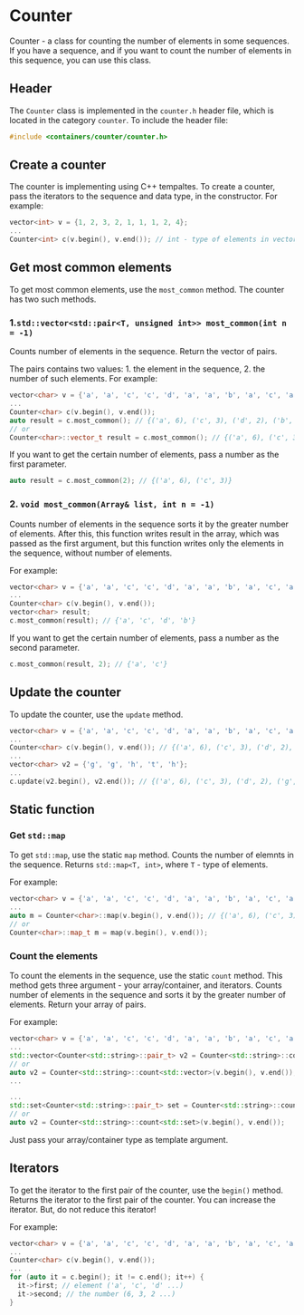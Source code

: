 # Counter

Counter - a class for counting the number of elements in some sequences. If you have a sequence, 
and if you want to count the number of elements in this sequence, you can use this class. 


## Header 

The `Counter` class is implemented in the `counter.h` header file, which is located in the category `counter`. 
To include the header file:

```cpp
#include <containers/counter/counter.h>
```

## Create a counter 

The counter is implementing using C++ tempaltes. 
To create a counter, pass the iterators to the sequence and data type, in the constructor. For example:

```cpp
vector<int> v = {1, 2, 3, 2, 1, 1, 1, 2, 4};
...
Counter<int> c(v.begin(), v.end()); // int - type of elements in vector
```

## Get most common elements 

To get most common elements, use the `most_common` method. The counter has two such methods.

### 1.`std::vector<std::pair<T, unsigned int>> most_common(int n = -1)`

Counts number of elements in the sequence. Return the vector of pairs. 

The pairs contains two values: 1. the element in the sequence, 2. the number of such elements.
For example: 

```cpp
vector<char> v = {'a', 'a', 'c', 'c', 'd', 'a', 'a', 'b', 'a', 'c', 'a', 'd'};
...
Counter<char> c(v.begin(), v.end());
auto result = c.most_common(); // {('a', 6), ('c', 3), ('d', 2), ('b', 1)}
// or 
Counter<char>::vector_t result = c.most_common(); // {('a', 6), ('c', 3), ('d', 2), ('b', 1)}
```

If you want to get the certain number of elements, pass a number as the first parameter.

```cpp
auto result = c.most_common(2); // {('a', 6), ('c', 3)}
```

### 2. `void most_common(Array& list, int n = -1)`

Counts number of elements in the sequence sorts it by the greater number of elements.
After this, this function writes result in the array, which was passed as the first argument, but this function
writes only the elements in the sequence, without number of elements.

For example:

```cpp
vector<char> v = {'a', 'a', 'c', 'c', 'd', 'a', 'a', 'b', 'a', 'c', 'a', 'd'};
...
Counter<char> c(v.begin(), v.end());
vector<char> result;
c.most_common(result); // {'a', 'c', 'd', 'b'}
```

If you want to get the certain number of elements, pass a number as the second parameter.

```cpp
c.most_common(result, 2); // {'a', 'c'}
```

## Update the counter

To update the counter, use the `update` method.

```cpp
vector<char> v = {'a', 'a', 'c', 'c', 'd', 'a', 'a', 'b', 'a', 'c', 'a', 'd'};
...
Counter<char> c(v.begin(), v.end()); // {('a', 6), ('c', 3), ('d', 2), ('b', 1)}
...
vector<char> v2 = {'g', 'g', 'h', 't', 'h'};
...
c.update(v2.begin(), v2.end()); // {('a', 6), ('c', 3), ('d', 2), ('g', 2), ('h', 2), ('b', 1) ('t', 1)}
```

## Static function

### Get `std::map`

To get `std::map`, use the static `map` method. Counts the number of elemnts in the sequence. 
Returns `std::map<T, int>`, where `T` - type of elements. 

For example:

```cpp
vector<char> v = {'a', 'a', 'c', 'c', 'd', 'a', 'a', 'b', 'a', 'c', 'a', 'd'};
...
auto m = Counter<char>::map(v.begin(), v.end()); // {('a', 6), ('c', 3), ('d', 2), ('b', 1)}
// or
Counter<char>::map_t m = map(v.begin(), v.end());
```

### Count the elements

To count the elements in the sequence, use the static `count` method. 
This method gets three argument - your array/container, and iterators.
Counts number of elements in the sequence and sorts it by the greater number of elements. 
Return your array of pairs.

For example:

```cpp
vector<char> v = {'a', 'a', 'c', 'c', 'd', 'a', 'a', 'b', 'a', 'c', 'a', 'd'};
...
std::vector<Counter<std::string>::pair_t> v2 = Counter<std::string>::count<std::vector>(v.begin(), v.end());
// or 
auto v2 = Counter<std::string>::count<std::vector>(v.begin(), v.end()); // vector{('a', 6), ('c', 3), ('d', 2), ('b', 1)}
...

...
std::set<Counter<std::string>::pair_t> set = Counter<std::string>::count<std::set>(v.begin(), v.end()); // set{('a', 6), ('c', 3), ('d', 2), ('b', 1)}
// or 
auto v2 = Counter<std::string>::count<std::set>(v.begin(), v.end());
```
Just pass your array/container type as template argument.

## Iterators

To get the iterator to the first pair of the counter, use the `begin()` method. 
Returns the iterator to the first pair of the counter. 
You can increase the iterator. But, do not reduce this iterator!

For example:

```cpp
vector<char> v = {'a', 'a', 'c', 'c', 'd', 'a', 'a', 'b', 'a', 'c', 'a', 'd'};
...
Counter<char> c(v.begin(), v.end());
...
for (auto it = c.begin(); it != c.end(); it++) {
  it->first; // element ('a', 'c', 'd' ...)
  it->second; // the number (6, 3, 2 ...)
}
```
